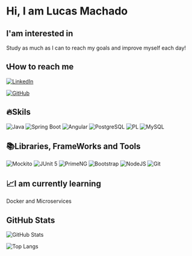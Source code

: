 
# Hi, I am Lucas Machado

## I'am interested in

Study as much as I can to reach my goals and improve myself each day!

## 📞How to reach me
[![LinkedIn](https://img.shields.io/badge/LinkedIn-0077B5?style=for-the-badge&logo=linkedin&logoColor=white)](https://www.linkedin.com/in/lucas-machado-1b5384248/)

[![GitHub](https://img.shields.io/badge/GitHub-100000?style=for-the-badge&logo=github&logoColor=white)](https://github.com/LucasMachado67)
## 🔥Skils
![Java](https://img.shields.io/badge/java-%23ED8B00.svg?style=for-the-badge&logo=openjdk&logoColor=white)
![Spring Boot](https://img.shields.io/badge/Spring%20Boot-6DB33F?style=for-the-badge&logo=springboot&logoColor=white)
![Angular](https://img.shields.io/badge/Angular-DD0031?style=for-the-badge&logo=angular&logoColor=white)
![PostgreSQL](https://img.shields.io/badge/PostgreSQL-316192?style=for-the-badge&logo=postgresql&logoColor=white)
![PL](https://img.shields.io/badge/PL%2FSQL-FFFFFF?style=for-the-badge&logo=oracle&logoColor=FF0000&labelColor=FFFFFF&color=FF0000)
![MySQL](https://img.shields.io/badge/MySQL-4479A1?style=for-the-badge&logo=mysql&logoColor=FFFFFF&labelColor=FFFFFF&color=4479A1)

## 📚Libraries, FrameWorks and Tools

![Mockito](https://img.shields.io/badge/Mockito-45A29E?style=for-the-badge&logo=mockito&logoColor=white)
![JUnit 5](https://img.shields.io/badge/JUnit_5-25A162?style=for-the-badge&logo=junit5&logoColor=white)
![PrimeNG](https://img.shields.io/badge/PrimeNG-FF9800?style=for-the-badge&logo=primeng&logoColor=white)
![Bootstrap](https://img.shields.io/badge/-bootstrap-0D1117?style=for-the-badge&logo=bootstrap&labelColor=0D1117)
![NodeJS](https://img.shields.io/badge/node.js-6DA55F?style=for-the-badge&logo=node.js&logoColor=white)
	![Git](https://img.shields.io/badge/GIT-E44C30?style=for-the-badge&logo=git&logoColor=white)

## 📈I am currently learning
Docker and Microservices

## GitHub Stats

![GitHub Stats](https://github-readme-stats.vercel.app/api?username=LucasMachado67&theme=transparent&bg_color=000&border_color=872BFA&show_icons=true&icon_color=872BFA&title_color=872BFA&text_color=FFF)

![Top Langs](https://github-readme-stats-git-masterrstaa-rickstaa.vercel.app/api/top-langs/?username=LucasMachado67&layout=compact&bg_color=000&border_color=872BFA&title_color=872BFA&text_color=FFF)



